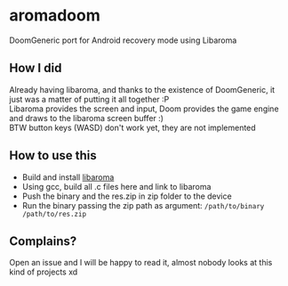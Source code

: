 # aromadoom
DoomGeneric port for Android recovery mode using Libaroma

## How I did
Already having libaroma, and thanks to the existence of DoomGeneric, it just was a matter of putting it all together :P  
Libaroma provides the screen and input, Doom provides the game engine and draws to the libaroma screen buffer :)  
BTW button keys (WASD) don't work yet, they are not implemented 
## How to use this
- Build and install [libaroma](https://github.com/MLXProjects/libaroma)
- Using gcc, build all .c files here and link to libaroma
- Push the binary and the res.zip in zip folder to the device
- Run the binary passing the zip path as argument:
```/path/to/binary /path/to/res.zip```
## Complains?
Open an issue and I will be happy to read it, almost nobody looks at this kind of projects xd
